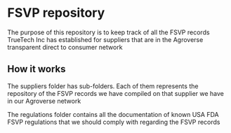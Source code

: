 # FSVP repository
The purpose of this repository is to keep track of all the FSVP records TrueTech Inc has established for suppliers that are in the Agroverse transparent direct to consumer network

## How it works
The suppliers folder has sub-folders. Each of them represents the repository of the FSVP records we have compiled on that supplier we have in our Agroverse network


The regulations folder contains all the documentation of known USA FDA FSVP regulations that we should comply with regarding the FSVP records
